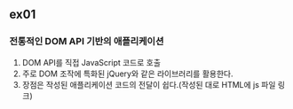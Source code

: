 ## ex01
### 전통적인 DOM API 기반의 애플리케이션

1. DOM API를 직접 JavaScript 코드로 호출
2. 주로 DOM 조작에 특화된 jQuery와 같은 라이브러리를 활용한다.
3. 장점은 작성된 애플리케이션 코드의 전달이 쉽다.(작성된 대로 HTML에 js 파일 링크)